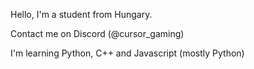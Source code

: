 Hello, I'm a student from Hungary.

Contact me on Discord (@cursor_gaming)

I'm learning Python, C++ and Javascript (mostly Python)
